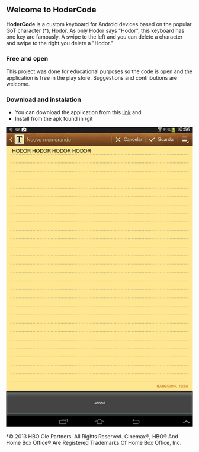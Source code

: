 ## Welcome to HoderCode ##

**HoderCode** is a custom keyboard for Android devices based on the popular GoT character (*), Hodor. As only Hodor says "Hodor", this keyboard has one key are famously. A swipe to the left and you can delete a character and swipe to the right you delete a "Hodor."

### Free and open ###

This project was done for educational purposes so the code is open and the application is free in the play store. Suggestions and contributions are welcome.

### Download and instalation ###

- You can download the application from this [link](http://markdownpad.com) and 
- Install from the apk found in /git


![](https://raw.githubusercontent.com/benoffi7/hodor-keyboard/master/git/device-2014-06-06-104848.png)

*© 2013 HBO Ole Partners. All Rights Reserved. Cinemax®, HBO® And Home Box Office® Are Registered Trademarks Of Home Box Office, Inc.

